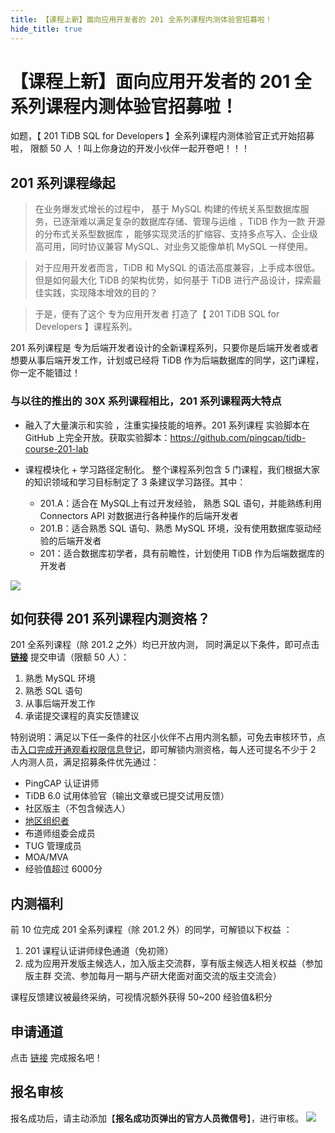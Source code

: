 ```yaml
---
title: 【课程上新】面向应用开发者的 201 全系列课程内测体验官招募啦！
hide_title: true
---
```


# 【课程上新】面向应用开发者的 201 全系列课程内测体验官招募啦！

如题，【 201 TiDB SQL for Developers 】全系列课程内测体验官正式开始招募啦， 限额 50 人 ！叫上你身边的开发小伙伴一起开卷吧！！！

## 201 系列课程缘起

> 在业务爆发式增长的过程中， 基于 MySQL 构建的传统关系型数据库服务，已逐渐难以满足复杂的数据库存储、管理与运维 ，TiDB 作为一款 开源的分布式关系型数据库 ，能够实现灵活的扩缩容、支持多点写入、企业级高可用，同时协议兼容 MySQL、对业务又能像单机 MySQL 一样使用。

> 对于应用开发者而言，TiDB 和 MySQL 的语法高度兼容，上手成本很低。 但是如何最大化 TiDB 的架构优势，如何基于 TiDB 进行产品设计，探索最佳实践，实现降本增效的目的？

> 于是，便有了这个 专为应用开发者 打造了【 201 TiDB SQL for Developers 】课程系列。

201 系列课程是 专为后端开发者设计的全新课程系列，只要你是后端开发者或者想要从事后端开发工作，计划或已经将 TiDB 作为后端数据库的同学，这门课程，你一定不能错过！

### 与以往的推出的 30X 系列课程相比，201 系列课程两大特点

- 融入了大量演示和实验 ，注重实操技能的培养。201 系列课程 实验脚本在 GitHub 上完全开放。获取实验脚本：https://github.com/pingcap/tidb-course-201-lab

- 课程模块化 + 学习路径定制化。 整个课程系列包含 5 门课程，我们根据大家的知识领域和学习目标制定了 3 条建议学习路径。其中：
	- 201.A：适合在 MySQL上有过开发经验， 熟悉 SQL 语句，并能熟练利用 Connectors API 对数据进行各种操作的后端开发者
	- 201.B：适合熟悉 SQL 语句、熟悉 MySQL 环境，没有使用数据库驱动经验的后端开发者
	- 201：适合数据库初学者，具有前瞻性，计划使用 TiDB 作为后端数据库的开发者

![](https://asktug.com/uploads/default/original/4X/c/0/2/c025977802ad83858bf755a0c36693c26214fb7f.png) 

## 如何获得 201 系列课程内测资格？

201 全系列课程（除 201.2 之外）均已开放内测， 同时满足以下条件，即可点击 [**链接**](https://forms.pingcap.com/f/ti-explorer-201) 提交申请（限额 50 人）：

1. 熟悉 MySQL 环境
2. 熟悉 SQL 语句
3. 从事后端开发工作
4. 承诺提交课程的真实反馈建议

特别说明：满足以下任一条件的社区小伙伴不占用内测名额，可免去审核环节，点击[入口完成开通观看权限信息登记](https://forms.pingcap.com/f/course-201)，即可解锁内测资格，每人还可提名不少于 2 人内测人员，满足招募条件优先通过：

* PingCAP 认证讲师
* TiDB 6.0 试用体验官（输出文章或已提交试用反馈）
* 社区版主（不包含候选人）
* [地区组织者](https://asktug.com/t/topic/664366)
* 布道师组委会成员
* TUG 管理成员
* MOA/MVA
* 经验值超过 6000分

## 内测福利

前 10 位完成 201 全系列课程（除 201.2 外）的同学，可解锁以下权益 ：

1. 201 课程认证讲师绿色通道（免初筛）
2. 成为应用开发版主候选人，加入版主交流群，享有版主候选人相关权益（参加版主群 交流、参加每月一期与产研大佬面对面交流的版主交流会）

课程反馈建议被最终采纳，可视情况额外获得 50~200 经验值&积分

## 申请通道

点击 [链接](https://forms.pingcap.com/f/ti-explorer-201) 完成报名吧！

## 报名审核

报名成功后，请主动添加【**报名成功页弹出的官方人员微信号**】，进行审核。
![](https://asktug.com/uploads/default/original/4X/0/6/f/06fcaff2dcc1f54442a012dadce83c8725b6a794.png)
